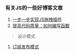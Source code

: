 ### 有关JS的一些好博客文章


1. [一步一步实现JS拖拽插件](http://www.cnblogs.com/lrzw32/p/4696655.html)
2. [提高代码质量：如何编写函数](http://www.cnblogs.com/lrzw32/p/5205079.html)

> 设计模式

1. [订阅发布模式](http://www.cnblogs.com/TomXu/archive/2012/03/02/2355128.html)

